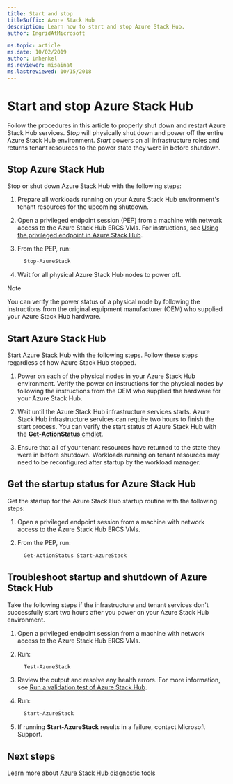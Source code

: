 ```yaml
---
title: Start and stop
titleSuffix: Azure Stack Hub
description: Learn how to start and stop Azure Stack Hub.
author: IngridAtMicrosoft

ms.topic: article
ms.date: 10/02/2019
author: inhenkel
ms.reviewer: misainat
ms.lastreviewed: 10/15/2018
---
```


# Start and stop Azure Stack Hub

Follow the procedures in this article to properly shut down and restart Azure Stack Hub services. *Stop* will physically shut down and power off the entire Azure Stack Hub environment. *Start* powers on all infrastructure roles and returns tenant resources to the power state they were in before shutdown.

## Stop Azure Stack Hub

Stop or shut down Azure Stack Hub with the following steps:

1. Prepare all workloads running on your Azure Stack Hub environment's tenant resources for the upcoming shutdown.

2. Open a privileged endpoint session (PEP) from a machine with network access to the Azure Stack Hub ERCS VMs. For instructions, see [Using the privileged endpoint in Azure Stack Hub](azure-stack-privileged-endpoint.md).

3. From the PEP, run:

    ```powershell
      Stop-AzureStack
    ```

4. Wait for all physical Azure Stack Hub nodes to power off.

> [!Note]
> You can verify the power status of a physical node by following the instructions from the original equipment manufacturer (OEM) who supplied your Azure Stack Hub hardware.

## Start Azure Stack Hub

Start Azure Stack Hub with the following steps. Follow these steps regardless of how Azure Stack Hub stopped.

1. Power on each of the physical nodes in your Azure Stack Hub environment. Verify the power on instructions for the physical nodes by following the instructions from the OEM who supplied the hardware for your Azure Stack Hub.

2. Wait until the Azure Stack Hub infrastructure services starts. Azure Stack Hub infrastructure services can require two hours to finish the start process. You can verify the start status of Azure Stack Hub with the [**Get-ActionStatus** cmdlet](#get-the-startup-status-for-azure-stack-hub).

3. Ensure that all of your tenant resources have returned to the state they were in before shutdown. Workloads running on tenant resources may need to be reconfigured after startup by the workload manager.

## Get the startup status for Azure Stack Hub

Get the startup for the Azure Stack Hub startup routine with the following steps:

1. Open a privileged endpoint session from a machine with network access to the Azure Stack Hub ERCS VMs.

2. From the PEP, run:

    ```powershell
      Get-ActionStatus Start-AzureStack
    ```

## Troubleshoot startup and shutdown of Azure Stack Hub

Take the following steps if the infrastructure and tenant services don't successfully start two hours after you power on your Azure Stack Hub environment.

1. Open a privileged endpoint session from a machine with network access to the Azure Stack Hub ERCS VMs.

2. Run:

    ```powershell
      Test-AzureStack
      ```

3. Review the output and resolve any health errors. For more information, see [Run a validation test of Azure Stack Hub](azure-stack-diagnostic-test.md).

4. Run:

    ```powershell
      Start-AzureStack
    ```

5. If running **Start-AzureStack** results in a failure, contact Microsoft Support.

## Next steps

Learn more about [Azure Stack Hub diagnostic tools](azure-stack-configure-on-demand-diagnostic-log-collection.md#use-the-privileged-endpoint-pep-to-collect-diagnostic-logs)

